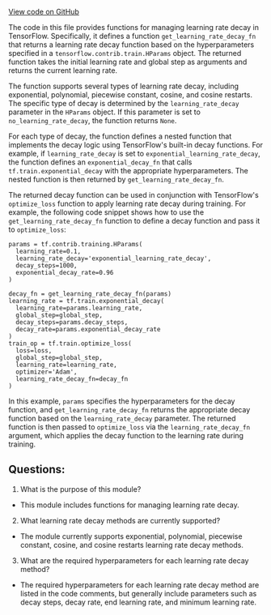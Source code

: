 [View code on GitHub](https://github.com/misbahsy/the-algorithm/twml/twml/learning_rate_decay.py)

The code in this file provides functions for managing learning rate decay in TensorFlow. Specifically, it defines a function `get_learning_rate_decay_fn` that returns a learning rate decay function based on the hyperparameters specified in a `tensorflow.contrib.train.HParams` object. The returned function takes the initial learning rate and global step as arguments and returns the current learning rate.

The function supports several types of learning rate decay, including exponential, polynomial, piecewise constant, cosine, and cosine restarts. The specific type of decay is determined by the `learning_rate_decay` parameter in the `HParams` object. If this parameter is set to `no_learning_rate_decay`, the function returns `None`.

For each type of decay, the function defines a nested function that implements the decay logic using TensorFlow's built-in decay functions. For example, if `learning_rate_decay` is set to `exponential_learning_rate_decay`, the function defines an `exponential_decay_fn` that calls `tf.train.exponential_decay` with the appropriate hyperparameters. The nested function is then returned by `get_learning_rate_decay_fn`.

The returned decay function can be used in conjunction with TensorFlow's `optimize_loss` function to apply learning rate decay during training. For example, the following code snippet shows how to use the `get_learning_rate_decay_fn` function to define a decay function and pass it to `optimize_loss`:

```
params = tf.contrib.training.HParams(
  learning_rate=0.1,
  learning_rate_decay='exponential_learning_rate_decay',
  decay_steps=1000,
  exponential_decay_rate=0.96
)

decay_fn = get_learning_rate_decay_fn(params)
learning_rate = tf.train.exponential_decay(
  learning_rate=params.learning_rate,
  global_step=global_step,
  decay_steps=params.decay_steps,
  decay_rate=params.exponential_decay_rate
)
train_op = tf.train.optimize_loss(
  loss=loss,
  global_step=global_step,
  learning_rate=learning_rate,
  optimizer='Adam',
  learning_rate_decay_fn=decay_fn
)
```

In this example, `params` specifies the hyperparameters for the decay function, and `get_learning_rate_decay_fn` returns the appropriate decay function based on the `learning_rate_decay` parameter. The returned function is then passed to `optimize_loss` via the `learning_rate_decay_fn` argument, which applies the decay function to the learning rate during training.
## Questions: 
 1. What is the purpose of this module?
- This module includes functions for managing learning rate decay.

2. What learning rate decay methods are currently supported?
- The module currently supports exponential, polynomial, piecewise constant, cosine, and cosine restarts learning rate decay methods.

3. What are the required hyperparameters for each learning rate decay method?
- The required hyperparameters for each learning rate decay method are listed in the code comments, but generally include parameters such as decay steps, decay rate, end learning rate, and minimum learning rate.